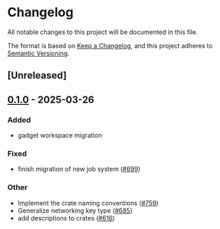 # Changelog

All notable changes to this project will be documented in this file.

The format is based on [Keep a Changelog](https://keepachangelog.com/en/1.0.0/),
and this project adheres to [Semantic Versioning](https://semver.org/spec/v2.0.0.html).

## [Unreleased]

## [0.1.0](https://github.com/tangle-network/blueprint/releases/tag/blueprint-crypto-bn254-v0.1.0) - 2025-03-26

### Added

- gadget workspace migration

### Fixed

- finish migration of new job system ([#699](https://github.com/tangle-network/blueprint/pull/699))

### Other

- Implement the crate naming conventions ([#759](https://github.com/tangle-network/blueprint/pull/759))
- Generalize networking key type ([#685](https://github.com/tangle-network/blueprint/pull/685))
- add descriptions to crates ([#616](https://github.com/tangle-network/blueprint/pull/616))
